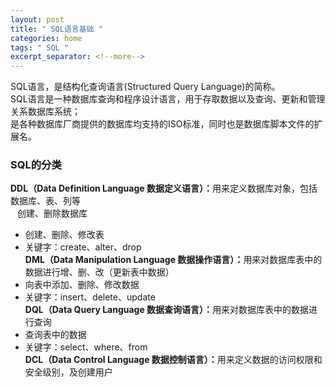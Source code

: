 ```yaml
---
layout: post
title: " SQL语言基础 "
categories: home
tags: " SQL "
excerpt_separator: <!--more-->
--- 
```


SQL语言，是结构化查询语言(Structured Query Language)的简称。  
SQL语言是一种数据库查询和程序设计语言，用于存取数据以及查询、更新和管理关系数据库系统；  
是各种数据库厂商提供的数据库均支持的ISO标准，同时也是数据库脚本文件的扩展名。

<!--more-->
### SQL的分类
<b> DDL（Data Definition Language 数据定义语言）：</b>用来定义数据库对象，包括数据库、表、列等<br>&ensp; 创建、删除数据库<br>
- 创建、删除、修改表<br>
- 关键字：create、alter、drop<br>
<b>DML（Data Manipulation Language 数据操作语言）：</b>用来对数据库表中的数据进行增、删、改（更新表中数据）<br>
- 向表中添加、删除、修改数据<br>
- 关键字：insert、delete、update<br>
<b>DQL（Data Query Language 数据查询语言）：</b>用来对数据库表中的数据进行查询<br>
- 查询表中的数据<br>
- 关键字：select、where、from<br>
<b>DCL（Data Control Language 数据控制语言）：</b>用来定义数据的访问权限和安全级别，及创建用户<br>

